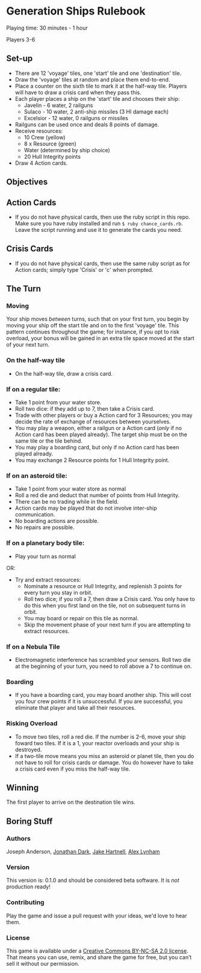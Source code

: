 # Generation Ships Rulebook

Playing time: 30 minutes - 1 hour

Players 3-6

## Set-up

- There are 12 'voyage' tiles, one 'start' tile and one 'destination' tile. 
- Draw the 'voyage' tiles at random and place them end-to-end.
- Place a counter on the sixth tile to mark it at the half-way tile. Players will have to draw a crisis card when they pass this.
- Each player places a ship on the 'start' tile and chooses their ship:
    - Javelin - 6 water, 2 railguns
    - Sulaco - 10 water, 2 anti-ship missiles (3 HI damage each)
    - Excelsior - 12 water, 0 railguns or missiles
- Railguns can be used once and deals 8 points of damage.
- Receive resources:
  - 10 Crew (yellow)
  - 8 x Resource (green)
  - Water (determined by ship choice)
  - 20 Hull Integrity points
- Draw 4 Action cards.

## Objectives



## Action Cards

- If you do not have physical cards, then use the ruby script in this repo. Make sure you have ruby installed and run `$ ruby chance_cards.rb`. Leave the script running and use it to generate the cards you need.

## Crisis Cards

- If you do not have physical cards, then use the same ruby script as for Action cards; simply type 'Crisis' or 'c' when prompted.

## The Turn

### Moving

Your ship moves _between_ turns, such that on your first turn, you begin by moving your ship off the start tile and on to the first 'voyage' tile. This pattern continues throughout the game; for instance, if you opt to risk overload, your bonus will be gained in an extra tile space moved at the start of your next turn. 

### On the half-way tile

- On the half-way tile, draw a crisis card.

### If on a regular tile:

- Take 1 point from your water store.
- Roll two dice: if they add up to 7, then take a Crisis card.
- Trade with other players or buy a Action card for 3 Resources; you may decide the rate of exchange of resources between yourselves. 
- You may play a weapon, either a railgun or a Action card (*only* if no Action card has been played already). The target ship must be on the same tile or the tile behind.
- You may play a boarding card, but only if no Action card has been played already.
- You may exchange 2 Resource points for 1 Hull Integrity point.

### If on an asteroid tile:

- Take 1 point from your water store as normal
- Roll a red die and deduct that number of points from Hull Integrity. 
- There can be no trading while in the field.
- Action cards may be played that do not involve inter-ship communication.
- No boarding actions are possible.
- No repairs are possible.

### If on a planetary body tile:

- Play your turn as normal

OR: 

- Try and extract resources:
  - Nominate a resource or Hull Integrity, and replenish 3 points for every turn you stay in orbit.
  - Roll two dice; if you roll a 7, then draw a Crisis card. You only have to do this when you first land on the tile, not on subsequent turns in orbit.
  - You may board or repair on this tile as normal.
  - Skip the movement phase of your next turn if you are attempting to extract resources.

### If on a Nebula Tile

- Electromagnetic interference has scrambled your sensors. Roll two die at the beginning of your turn, you need to roll above a 7 to continue on.

### Boarding

- If you have a boarding card, you may board another ship. This will cost you four crew points if it is unsuccessful. If you are successful, you eliminate that player and take all their resources.

### Risking Overload

- To move two tiles, roll a red die. If the number is 2-6, move your ship foward two tiles. If it is a 1, your reactor overloads and your ship is destroyed. 
- If a two-tile move means you miss an asteroid or planet tile, then you do not have to roll for crisis cards or damage. You do however have to take a crisis card even if you miss the half-way tile.

## Winning

The first player to arrive on the destination tile wins.

## Boring Stuff

### Authors

Joseph Anderson, [Jonathan Dark](https://twitter.com/jonnyjdark), [Jake Hartnell](https://twitter.com/jakehartnell), [Alex Lynham](https://twitter.com/hipsters_unite)

### Version

This version is: 0.1.0 and should be considered beta software. It is _not_ production ready!

### Contributing

Play the game and issue a pull request with your ideas, we'd love to hear them.

### License

This game is available under a [Creative Commons BY-NC-SA 2.0 license](https://creativecommons.org/licenses/by-nc-sa/2.0/). That means you can use, remix, and share the game for free, but you can’t sell it without our permission.

